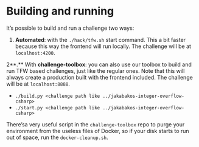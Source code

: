 # Building and running

It’s possible to build and run a challenge two ways:

1. **Automated**: with the `./hack/tfw.sh` start command. This a bit faster because this way the frontend will run locally. The challenge will be at `localhost:4200`.

2**.** With **challenge-toolbox**: you can also use our toolbox to build and run TFW based challenges, just like the regular ones. Note that this will always create a production built with the frontend included. The challenge will be at `localhost:8888`.

* `./build.py <challenge path like ../jakabakos-integer-overflow-csharp>`
* `./start.py <challenge path like ../jakabakos-integer-overflow-csharp>`

There’sa very useful script in the `challenge-toolbox` repo to purge your environment from the useless files of Docker, so if your disk starts to run out of space, run the `docker-cleanup.sh`.

